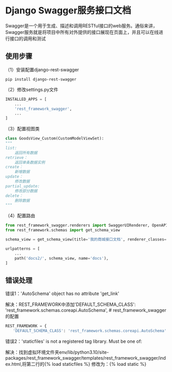 # Django Swagger服务接口文档

Swagger是一个用于生成、描述和调用RESTful接口的web服务。通俗来讲，Swagger服务就是将项目中所有对外提供的接口展现在页面上，并且可以在线进行接口的调用和测试

## 使用步骤

（1）安装配置django-rest-swagger

```
pip install django-rest-swagger
```

（2）修改settings.py文件

```python
INSTALLED_APPS = [
    ...
    'rest_framework_swagger',
    ...
]
```

（3）配置视图类

```python
class GoodsView_Custom(CustomModelViewSet):
"""
list:
    返回所有数据
retrieve：
    返回单条数据实例
create：
    新增数据
update：
    修改数据
partial_update:
    修改部分数据
delete：
    删除数据
"""
```

（4）配置路由

```python
from rest_framework_swagger.renderers import SwaggerUIRenderer, OpenAPICodec
from rest_framework.schemas import get_schema_view

schema_view = get_schema_view(title='我的商城接口文档', renderer_classes=[SwaggerUIRenderer, OpenAPICodec])

urlpatterns = [
    ...
    path('docs2/', schema_view, name='docs'),
]
```


## 错误处理

错误1：'AutoSchema' object has no attribute 'get_link'

解决：REST_FRAMEWORK中添加'DEFAULT_SCHEMA_CLASS': 'rest_framework.schemas.coreapi.AutoSchema',  # rest_framework_swagger的配置

```python
REST_FRAMEWORK = {
　　'DEFAULT_SCHEMA_CLASS': 'rest_framework.schemas.coreapi.AutoSchema', # rest_framework_swagger的配置}

```



错误2：'staticfiles' is not a registered tag library. Must be one of:

解决：找到虚拟环境文件夹env/lib/python3.10/site-packages/rest_framework_swagger/templates/rest_framework_swagger/index.html,将第二行的{% load staticfiles %} 修改为：{% load static %}

